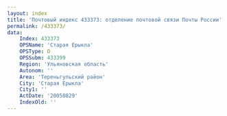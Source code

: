 ```yaml
---
layout: index
title: 'Почтовый индекс 433373: отделение почтовой связи Почты России'
permalink: /433373/
data:
    Index: 433373
    OPSName: 'Старая Ерыкла'
    OPSType: О
    OPSSubm: 433399
    Region: 'Ульяновская область'
    Autonom: ''
    Area: 'Тереньгульский район'
    City: 'Старая Ерыкла'
    City1: ''
    ActDate: '20050829'
    IndexOld: ''
---
```

